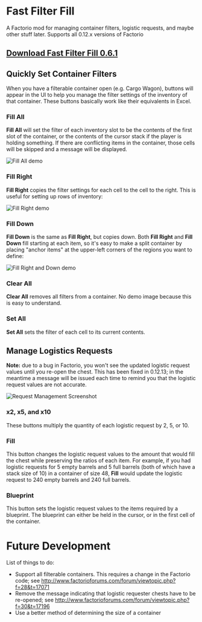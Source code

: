 # Fast Filter Fill

A Factorio mod for managing container filters, logistic requests, and maybe other stuff later. Supports all 0.12.x versions of Factorio

## [Download Fast Filter Fill 0.6.1](https://github.com/SeaRyanC/fast-filter-fill/raw/master/releases/FastFilterFill_0.6.1.zip)

## Quickly Set Container Filters

When you have a filterable container open (e.g. Cargo Wagon), buttons will appear in the UI to help you manage the filter settings of the inventory of that container. These buttons basically work like their equivalents in Excel.

### Fill All
**Fill All** will set the filter of each inventory slot to be the contents of the first slot of the container, or the contents of the cursor stack if the player is holding something. If there are conflicting items in the container, those cells will be skipped and a message will be displayed.

![Fill All demo](https://raw.githubusercontent.com/SeaRyanC/fast-filter-fill/master/gifs/fill-all-1.gif)

### Fill Right
**Fill Right** copies the filter settings for each cell to the cell to the right. This is useful for setting up rows of inventory:

![Fill Right demo](https://raw.githubusercontent.com/SeaRyanC/fast-filter-fill/master/gifs/fill-right-1.gif)

### Fill Down
**Fill Down** is the same as **Fill Right**, but copies down. Both **Fill Right** and **Fill Down** fill starting at each item, so it's easy to make a split container by placing "anchor items" at the upper-left corners of the regions you want to define:

![Fill Right and Down demo](https://raw.githubusercontent.com/SeaRyanC/fast-filter-fill/master/gifs/fill-right-and-down.gif)

### Clear All
**Clear All** removes all filters from a container. No demo image because this is easy to understand.

### Set All
**Set All** sets the filter of each cell to its current contents.

## Manage Logistics Requests

**Note:** due to a bug in Factorio, you won't see the updated logistic request values until you re-open the chest. This has been fixed in 0.12.13; in the meantime a message will be issued each time to remind you that the logistic request values are not accurate.

![Request Management Screenshot](https://github.com/SeaRyanC/fast-filter-fill/blob/master/gifs/requests.gif)

### x2, x5, and x10
These buttons multiply the quantity of each logistic request by 2, 5, or 10.

### Fill
This button changes the logistic request values to the amount that would fill the chest while preserving the ratios of each item. For example, if you had logistic requests for 5 empty barrels and 5 full barrels (both of which have a stack size of 10) in a container of size 48, **Fill** would update the logistic request to 240 empty barrels and 240 full barrels.

### Blueprint
This button sets the logistic request values to the items required by a blueprint. The blueprint can either be held in the cursor, or in the first cell of the container.

# Future Development

List of things to do:

 * Support all filterable containers. This requires a change in the Factorio code; see http://www.factorioforums.com/forum/viewtopic.php?f=28&t=17071
 * Remove the message indicating that logistic requester chests have to be re-opened; see http://www.factorioforums.com/forum/viewtopic.php?f=30&t=17196
 * Use a better method of determining the size of a container
